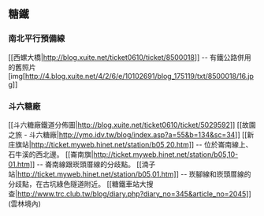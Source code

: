
## 糖鐵

### 南北平行預備線
[[西螺大橋|http://blog.xuite.net/ticket0610/ticket/8500018]] -- 有鐵公路併用的舊照片
[img[http://4.blog.xuite.net/4/2/6/e/10102691/blog_175119/txt/8500018/16.jpg]]

### 斗六糖廠
[[斗六糖廠鐵道分佈圖|http://blog.xuite.net/ticket0610/ticket/5029592]]
[[故園之旅 - 斗六糖廠|http://ymo.idv.tw/blog/index.asp?a=55&b=134&sc=34]]
[[新庄旗站|http://ticket.myweb.hinet.net/station/b05,20.htm]] -- 位於崙南線上、石牛溪的西北邊。
[[崙南旗|http://ticket.myweb.hinet.net/station/b05,10-01.htm]] -- 崙南線跟崁頭厝線的分歧點。
[[湳子站|http://ticket.myweb.hinet.net/station/b05,01.htm]] -- 崁腳線和崁頭厝線的分歧點，在古坑綠色隧道附近。
[[糖鐵車站大搜查|http://www.trc.club.tw/blog/diary.php?diary_no=345&article_no=2045]] (雲林境內)
